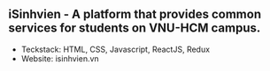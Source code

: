 ## iSinhvien - A platform that provides common services for students on VNU-HCM campus.

- Teckstack: HTML, CSS, Javascript, ReactJS, Redux
- Website: isinhvien.vn
